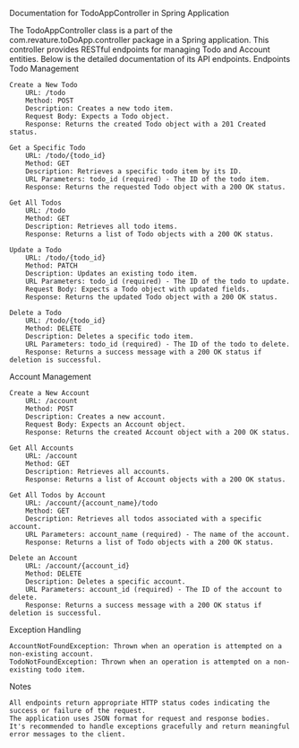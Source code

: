 Documentation for TodoAppController in Spring Application

The TodoAppController class is a part of the com.revature.toDoApp.controller package in a Spring application. This controller provides RESTful endpoints for managing Todo and Account entities. Below is the detailed documentation of its API endpoints.
Endpoints
Todo Management

    Create a New Todo
        URL: /todo
        Method: POST
        Description: Creates a new todo item.
        Request Body: Expects a Todo object.
        Response: Returns the created Todo object with a 201 Created status.

    Get a Specific Todo
        URL: /todo/{todo_id}
        Method: GET
        Description: Retrieves a specific todo item by its ID.
        URL Parameters: todo_id (required) - The ID of the todo item.
        Response: Returns the requested Todo object with a 200 OK status.

    Get All Todos
        URL: /todo
        Method: GET
        Description: Retrieves all todo items.
        Response: Returns a list of Todo objects with a 200 OK status.

    Update a Todo
        URL: /todo/{todo_id}
        Method: PATCH
        Description: Updates an existing todo item.
        URL Parameters: todo_id (required) - The ID of the todo to update.
        Request Body: Expects a Todo object with updated fields.
        Response: Returns the updated Todo object with a 200 OK status.

    Delete a Todo
        URL: /todo/{todo_id}
        Method: DELETE
        Description: Deletes a specific todo item.
        URL Parameters: todo_id (required) - The ID of the todo to delete.
        Response: Returns a success message with a 200 OK status if deletion is successful.

Account Management

    Create a New Account
        URL: /account
        Method: POST
        Description: Creates a new account.
        Request Body: Expects an Account object.
        Response: Returns the created Account object with a 200 OK status.

    Get All Accounts
        URL: /account
        Method: GET
        Description: Retrieves all accounts.
        Response: Returns a list of Account objects with a 200 OK status.

    Get All Todos by Account
        URL: /account/{account_name}/todo
        Method: GET
        Description: Retrieves all todos associated with a specific account.
        URL Parameters: account_name (required) - The name of the account.
        Response: Returns a list of Todo objects with a 200 OK status.

    Delete an Account
        URL: /account/{account_id}
        Method: DELETE
        Description: Deletes a specific account.
        URL Parameters: account_id (required) - The ID of the account to delete.
        Response: Returns a success message with a 200 OK status if deletion is successful.

Exception Handling

    AccountNotFoundException: Thrown when an operation is attempted on a non-existing account.
    TodoNotFoundException: Thrown when an operation is attempted on a non-existing todo item.

Notes

    All endpoints return appropriate HTTP status codes indicating the success or failure of the request.
    The application uses JSON format for request and response bodies.
    It's recommended to handle exceptions gracefully and return meaningful error messages to the client.



